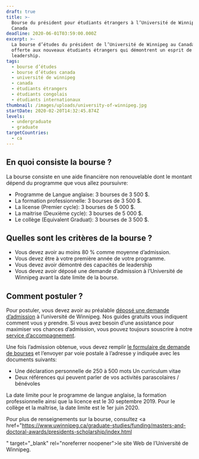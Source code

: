 ```yaml
---
draft: true
title: >-
  Bourse du président pour étudiants étrangers à l’Université de Winnipeg au
  Canada
deadline: 2020-06-01T03:59:00.000Z
excerpt: >-
  La bourse d’études du président de l’Université de Winnipeg au Canada est
  offerte aux nouveaux étudiants étrangers qui démontrent un esprit de
  leadership.
tags:
  - bourse d’études
  - bourse d’études canada
  - université de winnipeg
  - canada
  - étudiants étrangers
  - étudiants congolais
  - étudiants internationaux
thumbnail: /images/uploads/university-of-winnipeg.jpg
startDate: 2020-02-20T14:32:45.874Z
levels:
  - undergraduate
  - graduate
targetCountries:
  - ca
---
```

## En quoi consiste la bourse ?

La bourse consiste en une aide financière non renouvelable dont le montant dépend du programme que vous allez poursuivre:

* Programme de Langue anglaise: 3 bourses de 3 500 $.
* La formation professionnelle: 3 bourses de 3 500 $.
* La license (Premier cycle): 3 bourses de 5 000 $.
* La maitrise (Deuxième cycle): 3 bourses de 5 000 $.
* Le collège (Equivalent Graduat): 3 bourses de 3 500 $.

## Quelles sont les critères de la bourse ?

* Vous devez avoir au moins 80 % comme moyenne d’admission.
* Vous devez être à votre première année de votre programme.
* Vous devez avoir démontré des capacités de leadership
* Vous devez avoir déposé une demande d’admission à l’Université de Winnipeg avant la date limite de la bourse.

## Comment postuler ?

Pour postuler, vous devez avoir au préalable [déposé une demande d’admission](/guides/canada/admission) à l’université de Winnipeg. Nos guides gratuits vous indiquent comment vous y prendre. Si vous avez besoin d’une assistance pour maximiser vos chances d’admission, vous pouvez toujours souscrire à notre [service d’accompagnement](/accompagnement).

Une fois l’admission obtenue, vous devez remplir <a href="https://www.uwinnipeg.ca/awards/docs/fw19_pres-schol-for-world-leaders-application.pdf" target="_blank" rel="noopener noreferrer">le formulaire de demande de bourses</a> et l’envoyer par voie postale à l’adresse y indiquée avec les documents suivants:

* Une déclaration personnelle de 250 à 500 mots Un curriculum vitae
* Deux références qui peuvent parler de vos activités parascolaires / bénévoles


La date limite pour le programme de langue anglaise, la formation professionnelle ainsi que la licence est le 30 septembre 2019. Pour le collège et la maîtrise, la date limite est le 1er juin 2020.

Pour plus de renseignements sur la bourse, consultez <a href="<https://www.uwinnipeg.ca/graduate-studies/funding/masters-and-doctoral-awards/presidents-scholarship/index.html>

" target="_blank" rel="noreferrer noopener">le site Web de l’Université de Winnipeg.</a>
